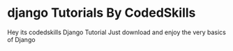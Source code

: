 # django Tutorials By CodedSkills
Hey its codedskills Django Tutorial Just download and enjoy the very basics of Django